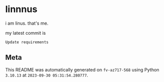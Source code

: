 # linnnus

i am linus. that's me.

my latest commit is

```
Update requirements
```

## Meta

This README was automatically generated on `fv-az717-568` using Python
`3.10.13` at `2023-09-30 05:31:54.280777`.
